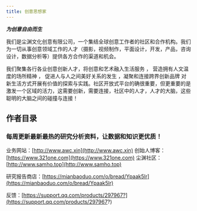 ```yaml
---
title: 创意思想家
---
```

***为创意自由而生***

我们是尘渊文化创意有限公司，一个集结全球创意工作者的社区和合作机构。我们为一切从事创意领域工作的人才（摄影，视频制作，平面设计，开发，产品，咨询设计，数据分析等）提供各方合作的渠道和机会。

我们聚集各行各业创意创新人才，将创意和艺术融入生活服务 ， 营造拥有人文温度的场所精神 ， 促进人与人之间美好关系的发生  ，凝聚和连接跨界创新品牌  对新生活方式开展有价值的探索与实践。社区开放式平台的确很重要，但更重要的是激发一个区域的活力，这需要创新，需要连接，社区中的人才，人才的大脑，这些聪明的大脑之间的碰撞与连接！

## 作者目录

### 每周更新最新最热的研究分析资料，让数据和知识更优质！

业务网站：[http://www.awc.xin](http://www.awc.xin)
创始人博客：[https://www.321one.com](https://www.321one.com)
尘渊社区：[http://www.samho.top](http://www.samho.top)

研究报告商店：[https://mianbaoduo.com/o/bread/Ypaak5lr](https://mianbaoduo.com/o/bread/Ypaak5lr)





反馈：[https://support.qq.com/products/297967?](https://support.qq.com/products/297967?)
